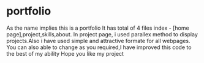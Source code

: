 # portfolio
As the name implies this is a portfolio 
It has total of 4 files index - [home page],project,skills,about.
In project page, i used parallex method to display projects.Also i have used simple and attractive formate for all webpages.
You can also able to change as you required,I have improved this code to the best of my ability
Hope you like my project
